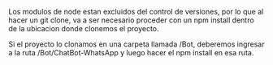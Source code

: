 Los modulos de node estan excluidos del control de versiones, por lo que al hacer un git clone, va a ser necesario proceder con un npm install dentro de la ubicacion donde clonemos el proyecto.

Si el proyecto lo clonamos en una carpeta llamada /Bot, deberemos ingresar a la ruta /Bot/ChatBot-WhatsApp y luego hacer el npm install en esa ruta.

